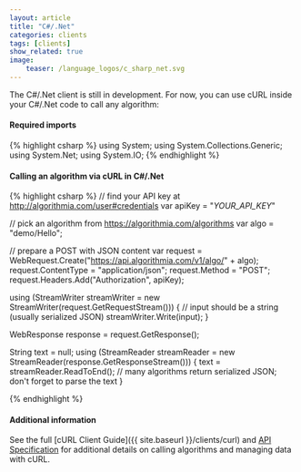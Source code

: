 ```yaml
---
layout: article
title: "C#/.Net"
categories: clients
tags: [clients]
show_related: true
image:
    teaser: /language_logos/c_sharp_net.svg
---
```


The C#/.Net client is still in development.  For now, you can use cURL inside your C#/.Net code to call any algorithm:

#### Required imports
{% highlight csharp %}
using System;
using System.Collections.Generic;
using System.Net;
using System.IO;
{% endhighlight %}

#### Calling an algorithm via cURL in C#/.Net

{% highlight csharp %}
// find your API key at http://algorithmia.com/user#credentials
var apiKey = "_YOUR_API_KEY_"

// pick an algorithm from https://algorithmia.com/algorithms
var algo = "demo/Hello";

// prepare a POST with JSON content
var request = WebRequest.Create("https://api.algorithmia.com/v1/algo/" + algo); 
request.ContentType = "application/json";
request.Method = "POST";
request.Headers.Add("Authorization", apiKey);

using (StreamWriter streamWriter = new StreamWriter(request.GetRequestStream()))
{
    // input should be a string (usually serialized JSON)
    streamWriter.Write(input);
}

WebResponse response = request.GetResponse();

String text = null;
using (StreamReader streamReader = new StreamReader(response.GetResponseStream()))
{
    text = streamReader.ReadToEnd();
    // many algorithms return serialized JSON; don't forget to parse the text
}

{% endhighlight %}

#### Additional information

See the full [cURL Client Guide]({{ site.baseurl }}/clients/curl) and [API Specification](http://docs.algorithmia.com/#api-specification) for additional details
on calling algorithms and managing data with cURL.
